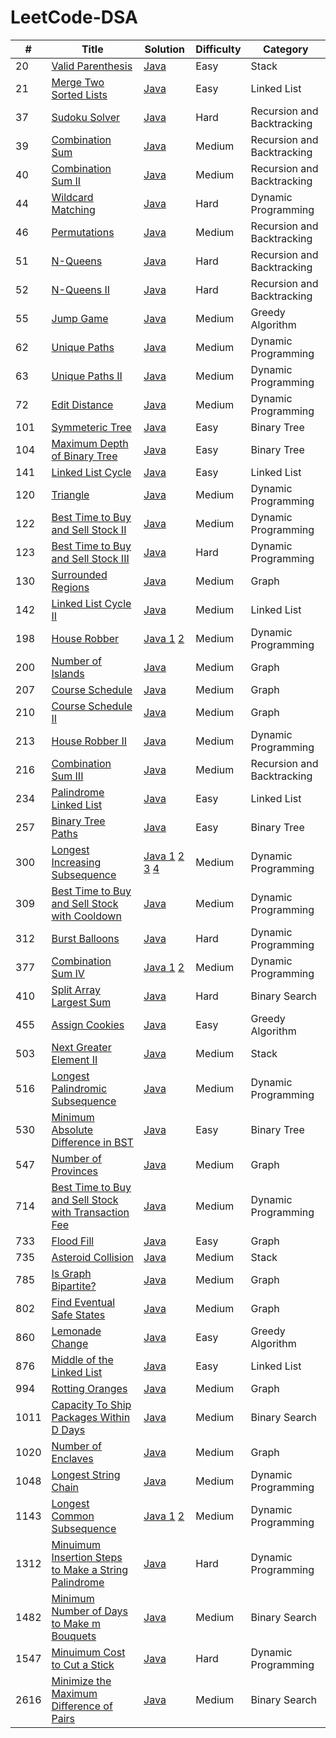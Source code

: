 # LeetCode-DSA

| # | Title | Solution | Difficulty | Category |
|----------------|-----------------|-------------|----------------|--------------|
|20|[Valid Parenthesis](https://leetcode.com/problems/valid-parentheses/)|[Java](./Stack/valid-parentheses_20/Solution.java)|Easy|Stack|
|21|[Merge Two Sorted Lists](https://leetcode.com/problems/merge-two-sorted-lists/)|[Java](./LinkedList/merge-two-sorted-lists_21/Solution.java)|Easy|Linked List|
|37|[Sudoku Solver](https://leetcode.com/problems/sudoku-solver/)|[Java](./RecursionAndBacktracking/sudoku-solver_37/Solution.java)|Hard|Recursion and Backtracking|
|39|[Combination Sum](https://leetcode.com/problems/combination-sum/)|[Java](./RecursionAndBacktracking/combination-sum_39/Solution.java)|Medium|Recursion and Backtracking|
|40|[Combination Sum II](https://leetcode.com/problems/combination-sum-ii/)|[Java](./RecursionAndBacktracking/combination-sum-ii_40/Solution.java)|Medium|Recursion and Backtracking|
|44|[Wildcard Matching](https://leetcode.com/problems/wildcard-matching/)|[Java](./DP/wildcard-matching_44/Solution.java)|Hard|Dynamic Programming|
|46|[Permutations](https://leetcode.com/problems/permutations/)|[Java](./RecursionAndBacktracking/permutations_46/Solution.java)|Medium|Recursion and Backtracking|
|51|[N-Queens](https://leetcode.com/problems/n-queens/)|[Java](./RecursionAndBacktracking/n-queens_51/Solution.java)|Hard|Recursion and Backtracking|
|52|[N-Queens II](https://leetcode.com/problems/n-queens-ii/)|[Java](./RecursionAndBacktracking/n-queens-ii_52/Solution.java)|Hard|Recursion and Backtracking|
|55|[Jump Game](https://leetcode.com/problems/jump-game/)|[Java](./GreedyAlgorithm/jump-game_55/Solution.java)|Medium|Greedy Algorithm|
|62|[Unique Paths](https://leetcode.com/problems/unique-paths/)|[Java](./DP/unique-paths_62/Solution.java)|Medium|Dynamic Programming|
|63|[Unique Paths II](https://leetcode.com/problems/unique-paths-ii/)|[Java](./DP/unique-paths-ii_63/Solution.java)|Medium|Dynamic Programming|
|72|[Edit Distance](https://leetcode.com/problems/edit-distance/)|[Java](./DP/edit-distance_72/Solution.java)|Medium|Dynamic Programming|
|101|[Symmeteric Tree](https://leetcode.com/problems/symmetric-tree/)|[Java](./BinaryTree/symmetric-tree_101/Solution.java)|Easy|Binary Tree|
|104|[Maximum Depth of Binary Tree](https://leetcode.com/problems/maximum-depth-of-binary-tree/)|[Java](./BinaryTree/maximum-depth-of-binary-tree_104/Solution.java)|Easy|Binary Tree|
|141|[Linked List Cycle](https://leetcode.com/problems/linked-list-cycle/)|[Java](./LinkedList/linked-list-cycle_141/Solution.java)|Easy|Linked List|
|120|[Triangle](https://leetcode.com/problems/triangle/)|[Java](./DP/triangle_120/Solution.java)|Medium|Dynamic Programming|
|122|[Best Time to Buy and Sell Stock II](https://leetcode.com/problems/best-time-to-buy-and-sell-stock-ii/)|[Java](./DP/best-time-to-buy-and-sell-stock-ii_122/Solution.java)|Medium|Dynamic Programming|
|123|[Best Time to Buy and Sell Stock III](https://leetcode.com/problems/best-time-to-buy-and-sell-stock-iii/)|[Java](./DP/best-time-to-buy-and-sell-stock-iii_123/Solution.java)|Hard|Dynamic Programming|
|130|[Surrounded Regions](https://leetcode.com/problems/surrounded-regions/)|[Java](./Graph/surrounded-regions_130/Solution.java)|Medium|Graph|
|142|[Linked List Cycle II](https://leetcode.com/problems/linked-list-cycle-ii/)|[Java](./LinkedList/linked-list-cycle-ii_142/Solution.java)|Medium|Linked List|
|198|[House Robber](https://leetcode.com/problems/house-robber/)|[Java 1](./DP/house-robber_198/Solution.java) [2](./DP/house-robber_198/Solution2.java)|Medium|Dynamic Programming|
|200|[Number of Islands](https://leetcode.com/problems/number-of-islands/)|[Java](./Graph/number-of-islands_200/Solution.java)|Medium|Graph|
|207|[Course Schedule](https://leetcode.com/problems/course-schedule/)|[Java](./Graph/course-schedule_207/Solution.java)|Medium|Graph|
|210|[Course Schedule II](https://leetcode.com/problems/course-schedule-ii/)|[Java](./Graph/course-schedule-ii_210/Solution.java)|Medium|Graph|
|213|[House Robber II](https://leetcode.com/problems/house-robber-ii/)|[Java](./DP/house-robber-ii_213/Solution.java)|Medium|Dynamic Programming|
|216|[Combination Sum III](https://leetcode.com/problems/combination-sum-iii/)|[Java](./RecursionAndBacktracking/combination-sum-iii_216/Solution.java)|Medium|Recursion and Backtracking|
|234|[Palindrome Linked List](https://leetcode.com/problems/palindrome-linked-list/)|[Java](./LinkedList/palindrome-linked-list_234/Solution.java)|Easy|Linked List|
|257|[Binary Tree Paths](https://leetcode.com/problems/binary-tree-paths/)|[Java](./BinaryTree/binary-tree-paths_257/Solution.java)|Easy|Binary Tree|
|300|[Longest Increasing Subsequence](https://leetcode.com/problems/longest-increasing-subsequence/)|[Java 1](./DP/longest-increasing-subsequence_300/Solution.java) [2](./DP/longest-increasing-subsequence_300/Solution2.java) [3](./DP/longest-increasing-subsequence_300/Solution3.java) [4](./DP/longest-increasing-subsequence_300/Solution4.java)|Medium|Dynamic Programming|
|309|[Best Time to Buy and Sell Stock with Cooldown](https://leetcode.com/problems/best-time-to-buy-and-sell-stock-with-cooldown/)|[Java](./DP/best-time-to-buy-and-sell-stock-with-cooldown_309/Solution.java)|Medium|Dynamic Programming|
|312|[Burst Balloons](https://leetcode.com/problems/burst-balloons/)|[Java](./DP/burst-balloons_312/Solution.java)|Hard|Dynamic Programming|
|377|[Combination Sum IV](https://leetcode.com/problems/combination-sum-iv/)|[Java 1](./DP/combination-sum-iv_377/Solution.java) [2](./DP/combination-sum-iv_377/Solution2.java)|Medium|Dynamic Programming|
|410|[Split Array Largest Sum](https://leetcode.com/problems/split-array-largest-sum/)|[Java](./BinarySearch/split-array-largest-sum_410/Solution.java)|Hard|Binary Search|
|455|[Assign Cookies](https://leetcode.com/problems/assign-cookies/)|[Java](./GreedyAlgorithm/assign-cookies_455/Solution.java)|Easy|Greedy Algorithm|
|503|[Next Greater Element II](https://leetcode.com/problems/next-greater-element-ii/)|[Java](./Stack/next-greater-element-ii_503/Solution.java)|Medium|Stack|
|516|[Longest Palindromic Subsequence](https://leetcode.com/problems/longest-palindromic-subsequence/)|[Java](./DP/longest-palindromic-subsequence_516/Solution.java)|Medium|Dynamic Programming|
|530|[Minimum Absolute Difference in BST](https://leetcode.com/problems/minimum-absolute-difference-in-bst/)|[Java](./BinaryTree/minimum-absolute-difference-in-bst_530/Solution.java)|Easy|Binary Tree|
|547|[Number of Provinces](https://leetcode.com/problems/number-of-provinces/)|[Java](./Graph/number-of-provinces_547/Solution.java)|Medium|Graph|
|714|[Best Time to Buy and Sell Stock with Transaction Fee](https://leetcode.com/problems/best-time-to-buy-and-sell-stock-with-transaction-fee/)|[Java](./DP/best-time-to-buy-and-sell-stock-with-transaction-fee_714/Solution.java)|Medium|Dynamic Programming|
|733|[Flood Fill](https://leetcode.com/problems/flood-fill/)|[Java](./Graph/flood-fill_733/Solution.java)|Easy|Graph|
|735|[Asteroid Collision](https://leetcode.com/problems/asteroid-collision/)|[Java](./Stack/asteroid-collision_735/Solution.java)|Medium|Stack|
|785|[Is Graph Bipartite?](https://leetcode.com/problems/is-graph-bipartite/)|[Java](./Graph/is-graph-bipartite_785/Solution.java)|Medium|Graph|
|802|[Find Eventual Safe States](https://leetcode.com/problems/find-eventual-safe-states/)|[Java](./Graph/find-eventual-safe-states_802/Solution.java)|Medium|Graph|
|860|[Lemonade Change](https://leetcode.com/problems/lemonade-change/)|[Java](./GreedyAlgorithm/lemonade-change_860/Solution.java)|Easy|Greedy Algorithm|
|876|[Middle of the Linked List](https://leetcode.com/problems/middle-of-the-linked-list/)|[Java](./LinkedList/middle-of-the-linked-list_876/Solution.java)|Easy|Linked List|
|994|[Rotting Oranges](https://leetcode.com/problems/rotting-oranges/)|[Java](./Graph/rotting-oranges_994/Solution.java)|Medium|Graph|
|1011|[Capacity To Ship Packages Within D Days](https://leetcode.com/problems/capacity-to-ship-packages-within-d-days/)|[Java](./BinarySearch/capacity-to-ship-packages-within-d-days_1011/Solution.java)|Medium|Binary Search|
|1020|[Number of Enclaves](https://leetcode.com/problems/number-of-enclaves/)|[Java](./Graph/number-of-enclaves_1020/Solution.java)|Medium|Graph|
|1048|[Longest String Chain](https://leetcode.com/problems/longest-string-chain/)|[Java](./DP/longest-string-chain_1048/Solution.java)|Medium|Dynamic Programming|
|1143|[Longest Common Subsequence](https://leetcode.com/problems/longest-common-subsequence/)|[Java 1](./DP/longest-common-subsequence_1143/Solution.java) [2](./DP/longest-common-subsequence_1143/Solution2.java)|Medium|Dynamic Programming|
|1312|[Minuimum Insertion Steps to Make a String Palindrome](https://leetcode.com/problems/minimum-insertion-steps-to-make-a-string-palindrome/)|[Java](./DP/minimum-insertion-steps-to-make-a-string-palindrome_1312/Solution.java)|Hard|Dynamic Programming|
|1482|[Minimum Number of Days to Make m Bouquets](https://leetcode.com/problems/minimum-number-of-days-to-make-m-bouquets/)|[Java](./BinarySearch/minimum-number-of-days-to-make-m-bouquets_1482/Solution.java)|Medium|Binary Search|
|1547|[Minuimum Cost to Cut a Stick](https://leetcode.com/problems/minimum-cost-to-cut-a-stick/)|[Java](./DP/minimum-cost-to-cut-a-stick_1547/Solution.java)|Hard|Dynamic Programming|
|2616|[Minimize the Maximum Difference of Pairs](https://leetcode.com/problems/minimize-the-maximum-difference-of-pairs/)|[Java](./BinarySearch/minimize-the-maximum-difference-of-pairs_2616/Solution.java)|Medium|Binary Search|
